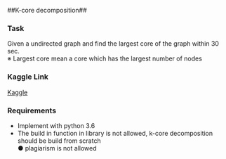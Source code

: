 ##K-core decomposition##
### Task ###
Given a undirected graph and find the largest core of the graph within 30 sec. <br>
※ Largest core mean a core which has the largest number of nodes
### Kaggle Link ###
[Kaggle](https://ppt.cc/fBUC8x "link")

### Requirements ###
- Implement with python 3.6
- The build in function in library is not allowed, k-core decomposition should be build from scratch <br>
● plagiarism is not allowed <br>